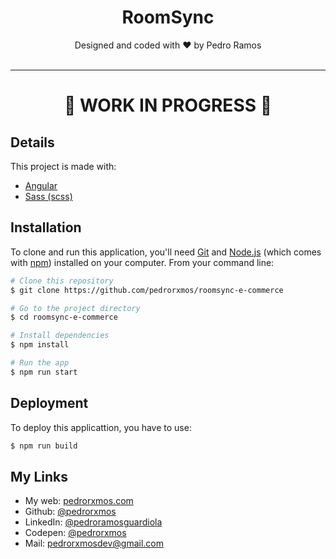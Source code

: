 <div align="center">
  <h1>RoomSync</h1>
  Designed and coded with ♥ by Pedro Ramos
</div>

<br>

<div align="center">
  <hr />
  <h1> 🚧  WORK IN PROGRESS 🚧  </h1>
</div>

## Details

This project is made with:
- [Angular](https://angular.io/)
- [Sass (scss)](https://sass-lang.com/)


## Installation

To clone and run this application, you'll need [Git](https://git-scm.com) and [Node.js](https://nodejs.org/en/download/) (which comes with [npm](http://npmjs.com)) installed on your computer. From your command line:

```bash
# Clone this repository
$ git clone https://github.com/pedrorxmos/roomsync-e-commerce

# Go to the project directory
$ cd roomsync-e-commerce

# Install dependencies
$ npm install

# Run the app
$ npm run start
```

## Deployment

To deploy this applicattion, you have to use:

```bash
$ npm run build
```


## My Links
- My web: [pedrorxmos.com](https://pedrorxmos.com)
- Github: [@pedrorxmos](https://github.com/pedrorxmos)
- LinkedIn: [@pedroramosguardiola](https://linkedin.com/in/pedroramosguardiola)
- Codepen: [@pedrorxmos](https://codepen.io/pedrorxmos)
- Mail: [pedrorxmosdev@gmail.com](mailTo:pedrorxmosdev@gmail.com)
